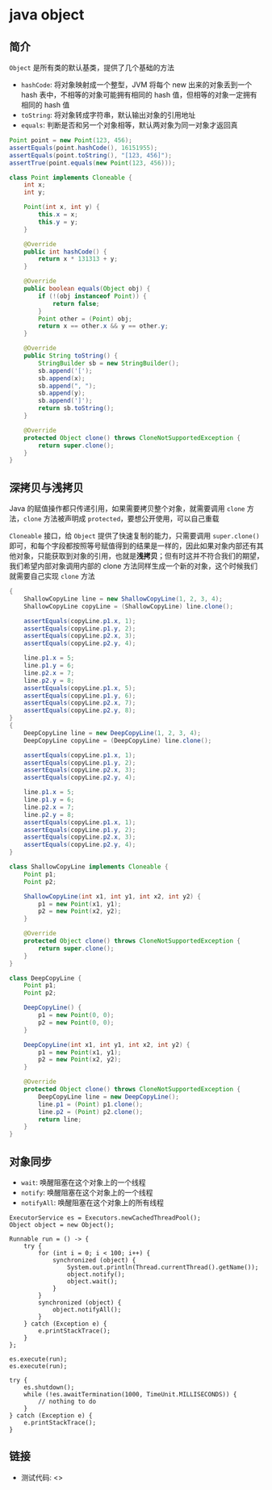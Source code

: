 # java object

## 简介

`Object` 是所有类的默认基类，提供了几个基础的方法

- `hashCode`: 将对象映射成一个整型，JVM 将每个 new 出来的对象丢到一个 hash 表中，不相等的对象可能拥有相同的 hash 值，但相等的对象一定拥有相同的 hash 值
- `toString`: 将对象转成字符串，默认输出对象的引用地址
- `equals`: 判断是否和另一个对象相等，默认两对象为同一对象才返回真

``` java
Point point = new Point(123, 456);
assertEquals(point.hashCode(), 16151955);
assertEquals(point.toString(), "[123, 456]");
assertTrue(point.equals(new Point(123, 456)));

class Point implements Cloneable {
    int x;
    int y;

    Point(int x, int y) {
        this.x = x;
        this.y = y;
    }

    @Override
    public int hashCode() {
        return x * 131313 + y;
    }

    @Override
    public boolean equals(Object obj) {
        if (!(obj instanceof Point)) {
            return false;
        }
        Point other = (Point) obj;
        return x == other.x && y == other.y;
    }

    @Override
    public String toString() {
        StringBuilder sb = new StringBuilder();
        sb.append('[');
        sb.append(x);
        sb.append(", ");
        sb.append(y);
        sb.append(']');
        return sb.toString();
    }

    @Override
    protected Object clone() throws CloneNotSupportedException {
        return super.clone();
    }
}
```

## 深拷贝与浅拷贝

Java 的赋值操作都只传递引用，如果需要拷贝整个对象，就需要调用 `clone` 方法，`clone` 方法被声明成 `protected`，要想公开使用，可以自己重载

`Cloneable` 接口，给 `Object` 提供了快速复制的能力，只需要调用 `super.clone()` 即可，和每个字段都按照等号赋值得到的结果是一样的，因此如果对象内部还有其他对象，只能获取到对象的引用，也就是**浅拷贝**；但有时这并不符合我们的期望，我们希望内部对象调用内部的 clone 方法同样生成一个新的对象，这个时候我们就需要自己实现 `clone` 方法

``` java
{
    ShallowCopyLine line = new ShallowCopyLine(1, 2, 3, 4);
    ShallowCopyLine copyLine = (ShallowCopyLine) line.clone();

    assertEquals(copyLine.p1.x, 1);
    assertEquals(copyLine.p1.y, 2);
    assertEquals(copyLine.p2.x, 3);
    assertEquals(copyLine.p2.y, 4);

    line.p1.x = 5;
    line.p1.y = 6;
    line.p2.x = 7;
    line.p2.y = 8;
    assertEquals(copyLine.p1.x, 5);
    assertEquals(copyLine.p1.y, 6);
    assertEquals(copyLine.p2.x, 7);
    assertEquals(copyLine.p2.y, 8);
}
{
    DeepCopyLine line = new DeepCopyLine(1, 2, 3, 4);
    DeepCopyLine copyLine = (DeepCopyLine) line.clone();

    assertEquals(copyLine.p1.x, 1);
    assertEquals(copyLine.p1.y, 2);
    assertEquals(copyLine.p2.x, 3);
    assertEquals(copyLine.p2.y, 4);

    line.p1.x = 5;
    line.p1.y = 6;
    line.p2.x = 7;
    line.p2.y = 8;
    assertEquals(copyLine.p1.x, 1);
    assertEquals(copyLine.p1.y, 2);
    assertEquals(copyLine.p2.x, 3);
    assertEquals(copyLine.p2.y, 4);
}

class ShallowCopyLine implements Cloneable {
    Point p1;
    Point p2;

    ShallowCopyLine(int x1, int y1, int x2, int y2) {
        p1 = new Point(x1, y1);
        p2 = new Point(x2, y2);
    }

    @Override
    protected Object clone() throws CloneNotSupportedException {
        return super.clone();
    }
}

class DeepCopyLine {
    Point p1;
    Point p2;

    DeepCopyLine() {
        p1 = new Point(0, 0);
        p2 = new Point(0, 0);
    }

    DeepCopyLine(int x1, int y1, int x2, int y2) {
        p1 = new Point(x1, y1);
        p2 = new Point(x2, y2);
    }

    @Override
    protected Object clone() throws CloneNotSupportedException {
        DeepCopyLine line = new DeepCopyLine();
        line.p1 = (Point) p1.clone();
        line.p2 = (Point) p2.clone();
        return line;
    }
}
```

## 对象同步

- `wait`: 唤醒阻塞在这个对象上的一个线程
- `notify`: 唤醒阻塞在这个对象上的一个线程
- `notifyAll`: 唤醒阻塞在这个对象上的所有线程

```
ExecutorService es = Executors.newCachedThreadPool();
Object object = new Object();

Runnable run = () -> {
    try {
        for (int i = 0; i < 100; i++) {
            synchronized (object) {
                System.out.println(Thread.currentThread().getName());
                object.notify();
                object.wait();
            }
        }
        synchronized (object) {
            object.notifyAll();
        }
    } catch (Exception e) {
        e.printStackTrace();
    }
};

es.execute(run);
es.execute(run);

try {
    es.shutdown();
    while (!es.awaitTermination(1000, TimeUnit.MILLISECONDS)) {
        // nothing to do
    }
} catch (Exception e) {
    e.printStackTrace();
}
```

## 链接

- 测试代码: <>
